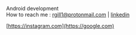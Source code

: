 Android development
<br>
How to reach me : rgill1@protonmail.com <t>|<t> [linkedin](linkedin.com/in/rahul-gill-466a1620a/)

<!---
rahul-gill/rahul-gill is a ✨ special ✨ repository because its `README.md` (this file) appears on your GitHub profile.
You can click the Preview link to take a look at your changes.
--->
[https://instagram.com](https://google.com)
